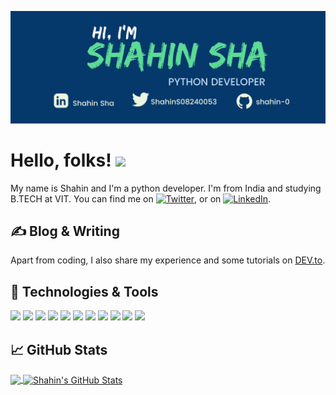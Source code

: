 <!-- More info, tips and tricks for making GitHub Profile README can be found in my article at https://towardsdatascience.com/build-a-stunning-readme-for-your-github-profile-9b80434fe5d7 -->

[![Header](https://github.com/shahin-0/shahin-0/blob/main/SHAHIN.png "Header")](https://martinheinz.dev/)

# Hello, folks! <img src="https://raw.githubusercontent.com/MartinHeinz/MartinHeinz/master/wave.gif" width="30px">

My name is Shahin and I'm a python developer. I'm from India and studying B.TECH at VIT. You can find me on [![Twitter][1.2]][1],  or on [![LinkedIn][3.2]][3].

## &#x270d; Blog & Writing

Apart from coding, I also share my experience and some tutorials on [DEV.to](https://dev.to/shahinsha).

## 🔧 Technologies & Tools
![](https://img.shields.io/badge/Linux-FCC624?style=for-the-badge&logo=linux&logoColor=white&color=2bbc8a)
![](https://img.shields.io/badge/Python-3776AB?style=for-the-badge&logo=python&logoColor=white&color=2bbc8a)
![](https://img.shields.io/badge/JavaScript-323330?style=for-the-badge&logo=javascript&logoColor=white&color=2bbc8a)
![](https://img.shields.io/badge/Ruby-informational?style=for-the-badge&logo&logo=ruby&logoColor=white&color=2bbc8a)
![](https://img.shields.io/badge/MongoDB-informational?style=for-the-badge&logo&logo=mongodb&logoColor=white&color=2bbc8a)
![](https://img.shields.io/badge/MySQL-informational?style=for-the-badge&logo&logo=mysql&logoColor=white&color=2bbc8a)
![](https://img.shields.io/badge/Django-informational?style=for-the-badge&logo&logo=django&logoColor=white&color=2bbc8a)
![](https://img.shields.io/badge/Visual_Studio_Code-informational?style=for-the-badge&logo&logo=visual%20studio%20code&logoColor=white&color=2bbc8a)
![](https://img.shields.io/badge/PyCharm-informational.svg?&style=for-the-badge&logo&logo=PyCharm&logoColor=white&color=2bbc8a)
![](https://img.shields.io/badge/VIM-informational.svg?&style=for-the-badge&logo&logo=vim&logoColor=white&color=2bbc8a)
![](https://img.shields.io/badge/Atom-informational?style=for-the-badge&logo&logo=Atom&logoColor=white&color=2bbc8a)


## &#x1f4c8; GitHub Stats

<a href="https://github.com/shahin-0/shahin-0">
  <img align="center" src="https://github-readme-stats.vercel.app/api/top-langs/?username=shahin-0&show_icons=true&line_height=27&count_private=true&title_color=ffffff&text_color=c9cacc&icon_color=2bbc8a&bg_color=1d1f21" />
</a>
<a href="https://github.com/shahin-0/shahin-0">
  <img align="center" src="https://github-readme-stats.vercel.app/api?username=shahin-0&show_icons=true&line_height=27&count_private=true&title_color=ffffff&text_color=c9cacc&icon_color=2bbc8a&bg_color=1d1f21" alt="Shahin's GitHub Stats" />
</a>

<!-- links to social media icons -->

<!-- icons with padding -->

[1.1]: http://i.imgur.com/tXSoThF.png (twitter icon with padding)
[2.1]: http://i.imgur.com/0o48UoR.png (github icon with padding)

<!-- icons without padding -->

[1.2]: http://i.imgur.com/wWzX9uB.png (twitter icon without padding)
[2.2]: http://i.imgur.com/9I6NRUm.png (github icon without padding)
[3.2]: https://raw.githubusercontent.com/MartinHeinz/MartinHeinz/master/linkedin-3-16.png (LinkedIn icon without padding)


<!-- links to your social media accounts -->

[1]: https://twitter.com/ShahinS08240053
[2]: https://github.com/shahin-0
[3]: https://www.linkedin.com/in/shahin-sha-a89506225/


<!-- Resources -->
<!-- Icons: https://simpleicons.org/ -->
<!-- GitHub Stats: https://github.com/anuraghazra/github-readme-stats -->
<!-- Emojis: https://emojipedia.org/emoji/ -->
<!-- HTML Emojis: https://www.fileformat.info/index.htm -->
<!-- Shields: https://shields.io/ -->
<!-- Awesome GitHub Profile README: https://github.com/abhisheknaiidu/awesome-github-profile-readme -->
